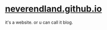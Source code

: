 # [neverendland.github.io](https://zecend.github.io/NeverEndland/)
it's a website. or u can call it blog.

